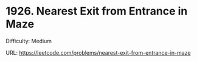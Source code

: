 # 1926. Nearest Exit from Entrance in Maze

Difficulty: Medium

URL: https://leetcode.com/problems/nearest-exit-from-entrance-in-maze

